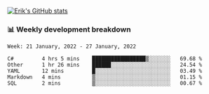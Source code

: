 [![Erik's GitHub stats](https://github-readme-stats.vercel.app/api?username=erik-petrov&theme=nightowl&show_icons=true)](https://github.com/anuraghazra/github-readme-stats)

### 📊 Weekly development breakdown
<!--START_SECTION:waka-->
```text
Week: 21 January, 2022 - 27 January, 2022

C#         4 hrs 5 mins    █████████████████▒░░░░░░░   69.68 % 
Other      1 hr 26 mins    ██████░░░░░░░░░░░░░░░░░░░   24.54 % 
YAML       12 mins         █░░░░░░░░░░░░░░░░░░░░░░░░   03.49 % 
Markdown   4 mins          ▒░░░░░░░░░░░░░░░░░░░░░░░░   01.15 % 
SQL        2 mins          ▒░░░░░░░░░░░░░░░░░░░░░░░░   00.67 % 
```
<!--END_SECTION:waka-->

